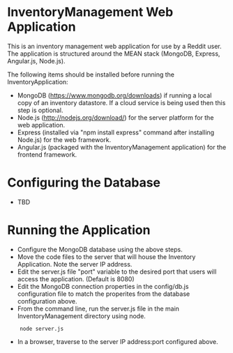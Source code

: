# InventoryManagement Web Application
This is an inventory management web application for use by a Reddit user.  The application is structured around the MEAN stack (MongoDB, Express, Angular.js, Node.js).

The following items should be installed before running the InventoryApplication:
- MongoDB (https://www.mongodb.org/downloads) if running a local copy of an inventory datastore.  If a cloud service is being used then this step is optional.
- Node.js (http://nodejs.org/download/) for the server platform for the web application.
- Express (installed via "npm install express" command after installing Node.js) for the web framework.
- Angular.js (packaged with the InventoryManagement application) for the frontend framework.

# Configuring the Database
* TBD

# Running the Application
* Configure the MongoDB database using the above steps.
* Move the code files to the server that will house the Inventory Application.  Note the server IP address.  
* Edit the server.js file "port" variable to the desired port that users will access the application.  (Default is 8080)
* Edit the MongoDB connection properties in the config/db.js configuration file to match the properites from the database configuration above.
* From the command line, run the server.js file in the main InventoryManagement directory using node.
```
    node server.js
```
* In a browser, traverse to the server IP address:port configured above.  

